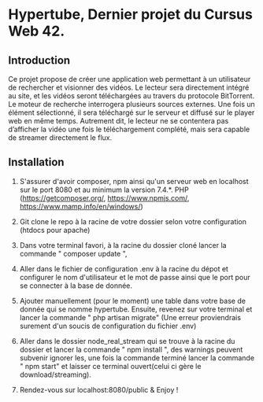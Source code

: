 # Hypertube, Dernier projet du Cursus Web 42.

## Introduction

Ce projet propose de créer une application web permettant à un utilisateur
de rechercher et visionner des vidéos.
Le lecteur sera directement intégré au site, et les vidéos seront téléchargées
au travers du protocole BitTorrent.
Le moteur de recherche interrogera plusieurs sources externes.
Une fois un élément sélectionné, il sera téléchargé sur le serveur et diffusé
sur le player web en même temps. Autrement dit, le lecteur ne se contentera pas d’afficher la vidéo une fois le téléchargement complété, mais sera capable de
streamer directement le flux.


## Installation

1.  S'assurer d'avoir composer, npm ainsi qu'un serveur web en localhost sur le
    port 8080 et au minimum la version 7.4.*. PHP
    (https://getcomposer.org/, https://www.npmjs.com/,
    https://www.mamp.info/en/windows/)

2.  Git clone le repo à la racine de votre dossier selon votre configuration
    (htdocs pour apache)

3.  Dans votre terminal favori, à la racine du dossier cloné lancer la commande
    " composer update ",

4.  Aller dans le fichier de configuration .env à la racine du dépot et
    configurer le nom d'utilisateur et le mot de passe ainsi que le port pour se connecter à la base de donnée.

5.  Ajouter manuellement (pour le moment) une table dans votre base de donnée
    qui se nomme hypertube. Ensuite, revenez sur votre terminal et lancer la
    commande " php artisan migrate"
    (Une erreur proviendrais surement d'un soucis de configuration du fichier
    .env)

6.  Aller dans le dossier node_real_stream qui se trouve à la racine du dossier
    et lancer la commande " npm install ", des warnings peuvent subvenir ignorer
    les, une fois la commande terminé lancer la commande " npm start" et laisser
    ce terminal ouvert(celui ci gère le download/streaming).

7. Rendez-vous sur localhost:8080/public & Enjoy ! 
